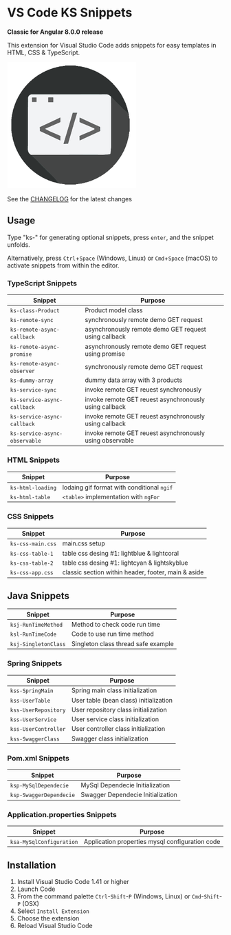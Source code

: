 # VS Code KS Snippets

**Classic for Angular 8.0.0 release**

This extension for Visual Studio Code adds snippets for easy templates in HTML, CSS & TypeScript.

![Use Extension](images/icon.png)

See the [CHANGELOG](CHANGELOG.md) for the latest changes

## Usage

Type "ks-" for generating optional snippets, press `enter`, and the snippet unfolds.

Alternatively, press `Ctrl`+`Space` (Windows, Linux) or `Cmd`+`Space` (macOS) to activate snippets from within the editor.

### TypeScript Snippets

| Snippet                      | Purpose                                                  |
| ---------------------------- | -------------------------------------------------------- |
| `ks-class-Product`           | Product model class                                      |
| `ks-remote-sync`             | synchronously remote demo GET request                    |
| `ks-remote-async-callback`   | asynchronously remote demo GET request using callback    |
| `ks-remote-async-promise`    | asynchronously remote demo GET request using promise     |
| `ks-remote-async-observer`   | synchronously remote demo GET request                    |
| `ks-dummy-array`             | dummy data array with 3 products                         |
| `ks-service-sync`            | invoke remote GET reuest synchronously                   |
| `ks-service-async-callback`  | invoke remote GET reuest asynchronously using callback   |
| `ks-service-async-callback`  | invoke remote GET reuest asynchronously using callback   |
| `ks-service-async-observable`| invoke remote GET reuest asynchronously using observable |

### HTML Snippets

| Snippet              | Purpose                                             |
| -------------------- | --------------------------------------------------- |
| `ks-html-loading`    | lodaing gif format with conditional `ngif`          |
| `ks-html-table`      | `<table>` implementation with `ngFor`               |

### CSS Snippets

| Snippet              | Purpose                                             |
| -------------------- | --------------------------------------------------- |
| `ks-css-main.css`    | main.css setup                                      |
| `ks-css-table-1`     | table css desing #1: lightblue & lightcoral         |
| `ks-css-table-2`     | table css desing #1: lightcyan & lightskyblue       |
| `ks-css-app.css`     | classic section within header, footer, main & aside |

## Java Snippets

| Snippet                      | Purpose                                                  |
| ---------------------------- | -------------------------------------------------------- |
| `ksj-RunTimeMethod`          | Method to check code run time                            |
| `ksl-RunTimeCode`            | Code to use run time method                              |
| `ksj-SingletonClass`         | Singleton class thread safe example                      |

### Spring Snippets

| Snippet                      | Purpose                                                  |
| ---------------------------- | -------------------------------------------------------- |
| `kss-SpringMain`             | Spring main class initialization                         |
| `kss-UserTable`              | User table (bean class) initialization                   |
| `kss-UserRepository`         | User repository class initialization                     |
| `kss-UserService`            | User service class initialization                        |
| `kss-UserController`         | User controller class initialization                     |
| `kss-SwaggerClass`           | Swagger class initialization                             |

### Pom.xml Snippets

| Snippet                      | Purpose                                                  |
| ---------------------------- | -------------------------------------------------------- |
| `ksp-MySqlDependecie`        | MySql Dependecie Initialization                          |
| `ksp-SwaggerDependecie`      | Swagger Dependecie Initialization                        |

### Application.properties Snippets

| Snippet                      | Purpose                                                  |
| ---------------------------- | -------------------------------------------------------- |
| `ksa-MySqlConfiguration`     | Application properties mysql configuration code          |

## Installation

1. Install Visual Studio Code 1.41 or higher
1. Launch Code
1. From the command palette `Ctrl`-`Shift`-`P` (Windows, Linux) or `Cmd`-`Shift`-`P` (OSX)
1. Select `Install Extension`
1. Choose the extension
1. Reload Visual Studio Code
